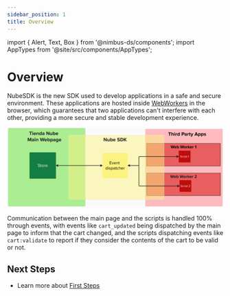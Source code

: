 ```yaml
---
sidebar_position: 1
title: Overview
---
```


import { Alert, Text, Box } from '@nimbus-ds/components';
import AppTypes from '@site/src/components/AppTypes';

# Overview

NubeSDK is the new SDK used to develop applications in a safe and secure environment. These applications are hosted inside [WebWorkers](https://developer.mozilla.org/en-US/docs/Web/API/Web_Workers_API/Using_web_workers) in the browser, which guarantees that two applications can't interfere with each other, providing a more secure and stable development experience.

![NubeSDK Diagram](../../../static/img/pt/nube-sdk-diagram.png "NubeSDK Diagram")

Communication between the main page and the scripts is handled 100% through events, with events like `cart_updated` being dispatched by the main page to inform that the cart changed, and the scripts dispatching events like `cart:validate` to report if they consider the contents of the cart to be valid or not.

## Next Steps

- Learn more about [First Steps](./first-steps.md)

